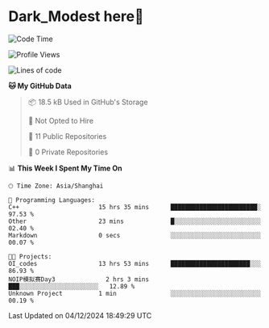 # Dark_Modest here👋
<!--
<img align="left" src="https://github-readme-stats.vercel.app/api/top-langs/?username=DarkModest" height=255>
<img align="left" src="https://github-readme-stats.vercel.app/api?username=DarkModest&include_all_commits=true&count_private-true&custom_title=Dark_Modest'%20GitHub%20Stats&line_height=30&show_icons=true&hide_border=false&bg_color=ffffff&title_color=000000&icon_color=000000&text_color=463467"><br>
-->
<!--START_SECTION:waka-->
![Code Time](http://img.shields.io/badge/Code%20Time-205%20hrs%2039%20mins-blue)

![Profile Views](http://img.shields.io/badge/Profile%20Views-13-blue)

![Lines of code](https://img.shields.io/badge/From%20Hello%20World%20I%27ve%20Written-137.6%20thousand%20lines%20of%20code-blue)

**🐱 My GitHub Data** 

> 📦 18.5 kB Used in GitHub's Storage 
 > 
> 🚫 Not Opted to Hire
 > 
> 📜 11 Public Repositories 
 > 
> 🔑 0 Private Repositories 
 > 
📊 **This Week I Spent My Time On** 

```text
🕑︎ Time Zone: Asia/Shanghai

💬 Programming Languages: 
C++                      15 hrs 35 mins      ████████████████████████░   97.53 % 
Other                    23 mins             █░░░░░░░░░░░░░░░░░░░░░░░░   02.40 % 
Markdown                 0 secs              ░░░░░░░░░░░░░░░░░░░░░░░░░   00.07 % 

🐱‍💻 Projects: 
OI_codes                 13 hrs 53 mins      ██████████████████████░░░   86.93 % 
NOIP模拟赛Day3              2 hrs 3 mins        ███░░░░░░░░░░░░░░░░░░░░░░   12.89 % 
Unknown Project          1 min               ░░░░░░░░░░░░░░░░░░░░░░░░░   00.19 % 
```


 Last Updated on 04/12/2024 18:49:29 UTC
<!--END_SECTION:waka-->

